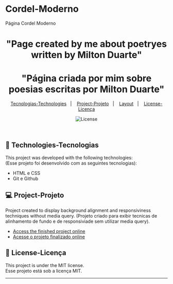 # Cordel-Moderno
Página Cordel Moderno

<h1 align="center"> "Page created by me about poetryes written by Milton Duarte" </h1>
<h1 align="center"> "Página criada por mim sobre poesias escritas por Milton Duarte" </h1>


<p align="center">
  <a href="#-technologies-tecnologias">Tecnologias-Technologies</a>&nbsp;&nbsp;&nbsp;|&nbsp;&nbsp;&nbsp;
  <a href="#-project-projeto">Project-Projeto</a>&nbsp;&nbsp;&nbsp;|&nbsp;&nbsp;&nbsp;
  <a href="#-layout">Layout</a>&nbsp;&nbsp;&nbsp;|&nbsp;&nbsp;&nbsp;
  <a href="#memo-license-licença">License-Licença</a>
</p>
<p align="center">
  <img alt="License" src="https://img.shields.io/static/v1?label=license&message=MIT&color=49AA26&labelColor=000000">
</p>

<br>


## 🚀 Technologies-Tecnologias

This project was developed with the following technologies:<br>
(Esse projeto foi desenvolvido com as seguintes tecnologias):

- HTML e CSS
- Git e Github

## 💻 Project-Projeto

Project created to display background alignment and responsiviness techniques without media query.
(Projeto criado para exibir tecnicas de alinhamento de fundo e de responsiviade sem utilizar media query).


- [Access the finished project online](https://alanovictor.github.io/Cordel-Moderno/)<br>
- [Acesse o projeto finalizado online](https://alanovictor.github.io/Cordel-Moderno/)



## :memo: License-Licença

This project is under the MIT license.<br>
Esse projeto está sob a licença MIT.

---

